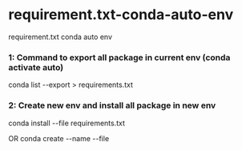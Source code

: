 # requirement.txt-conda-auto-env
requirement.txt conda auto env


### 1: Command to export all package in current env (conda activate auto)
conda list --export > requirements.txt

### 2: Create new env and install all package in new env
conda install --file requirements.txt

OR
conda create --name <env> --file <this file>
